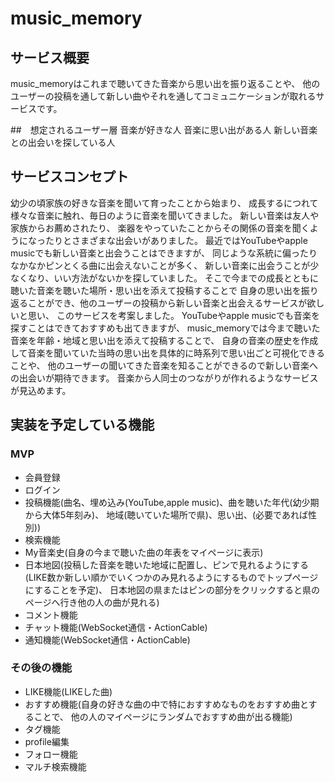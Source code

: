 # music_memory

## サービス概要
music_memoryはこれまで聴いてきた音楽から思い出を振り返ることや、
他のユーザーの投稿を通して新しい曲やそれを通してコミュニケーションが取れるサービスです。

##　想定されるユーザー層
音楽が好きな人
音楽に思い出がある人
新しい音楽との出会いを探している人

## サービスコンセプト
幼少の頃家族の好きな音楽を聞いて育ったことから始まり、
成長するにつれて様々な音楽に触れ、毎日のように音楽を聞いてきました。
新しい音楽は友人や家族からお薦めされたり、
楽器をやっていたことからその関係の音楽を聞くようになったりとさまざまな出会いがありました。
最近ではYouTubeやapple musicでも新しい音楽と出会うことはできますが、
同じような系統に偏ったりなかなかピンとくる曲に出会えないことが多く、
新しい音楽に出会うことが少なくなり、いい方法がないかを探していました。
そこで今までの成長とともに聴いた音楽を聴いた場所・思い出を添えて投稿することで
自身の思い出を振り返ることができ、他のユーザーの投稿から新しい音楽と出会えるサービスが欲しいと思い、
このサービスを考案しました。
YouTubeやapple musicでも音楽を探すことはできておすすめも出てきますが、
music_memoryでは今まで聴いた音楽を年齢・地域と思い出を添えて投稿することで、
自身の音楽の歴史を作成して音楽を聞いていた当時の思い出を具体的に時系列で思い出ごと可視化できることや、
他のユーザーの聞いてきた音楽を知ることができるので新しい音楽への出会いが期待できます。
音楽から人同士のつながりが作れるようなサービスが見込めます。

## 実装を予定している機能
### MVP
* 会員登録
* ログイン
* 投稿機能(曲名、埋め込み(YouTube,apple music)、曲を聴いた年代(幼少期から大体5年刻み)、
  地域(聴いていた場所で県)、思い出、(必要であれば性別))
* 検索機能
* My音楽史(自身の今まで聴いた曲の年表をマイページに表示)
* 日本地図(投稿した音楽を聴いた地域に配置し、ピンで見れるようにする(LIKE数か新しい順かでいくつかのみ見れるようにするものでトップページにすることを予定)、
  日本地図の県またはピンの部分をクリックすると県のページへ行き他の人の曲が見れる)
* コメント機能
* チャット機能(WebSocket通信・ActionCable)
* 通知機能(WebSocket通信・ActionCable)

### その後の機能
* LIKE機能(LIKEした曲)
* おすすめ機能(自身の好きな曲の中で特におすすめなものをおすすめ曲とすることで、
  他の人のマイページにランダムでおすすめ曲が出る機能)
* タグ機能
* profile編集
* フォロー機能
* マルチ検索機能